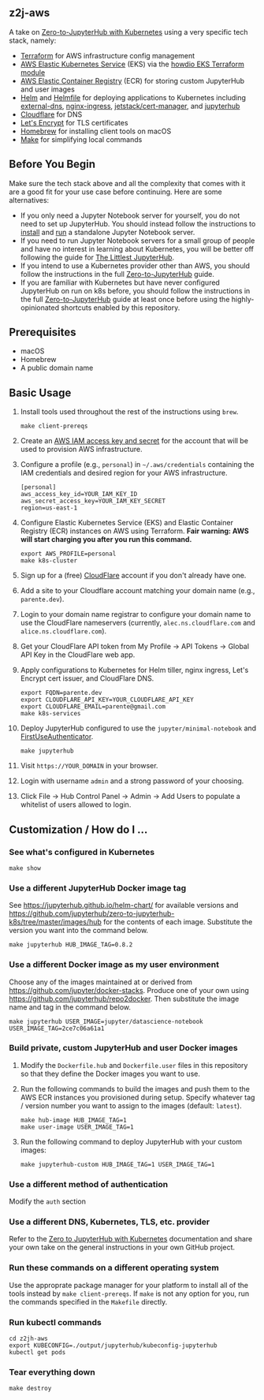 ## z2j-aws

A take on [Zero-to-JupyterHub with Kubernetes](https://zero-to-jupyterhub.readthedocs.io/en/latest/)
using a very specific tech stack, namely:

- [Terraform](https://www.terraform.io/) for AWS infrastructure config management
- [AWS Elastic Kubernetes Service](https://aws.amazon.com/eks/) (EKS) via the
  [howdio EKS Terraform module](https://registry.terraform.io/modules/howdio/eks/aws/0.6.0)
- [AWS Elastic Container Registry](https://aws.amazon.com/ecr/) (ECR) for storing custom JupyterHub
  and user images
- [Helm](https://helm.sh/) and [Helmfile](https://github.com/roboll/helmfile) for deploying
  applications to Kubernetes including
  [external-dns](https://github.com/kubernetes-incubator/external-dns),
  [nginx-ingress](https://github.com/kubernetes/ingress-nginx),
  [jetstack/cert-manager](https://github.com/jetstack/cert-manager), and
  [jupyterhub](https://github.com/jupyterhub/helm-chart)
- [Cloudflare](https://cloudflare.com) for DNS
- [Let's Encrypt](https://letsencrypt.org/) for TLS certificates
- [Homebrew](https://brew.sh/) for installing client tools on macOS
- [Make](https://www.gnu.org/software/make/) for simplifying local commands

## Before You Begin

Make sure the tech stack above and all the complexity that comes with it are a good fit for your use
case before continuing. Here are some alternatives:

- If you only need a Jupyter Notebook server for yourself, you do not need to set up JupyterHub. You
  should instead follow the instructions to
  [install](https://jupyter.readthedocs.io/en/latest/install.html) and
  [run](https://jupyter.readthedocs.io/en/latest/running.html) a standalone Jupyter Notebook server.
- If you need to run Jupyter Notebook servers for a small group of people and have no interest in
  learning about Kubernetes, you will be better off following the guide for
  [The Littlest JupyterHub](https://the-littlest-jupyterhub.readthedocs.io/en/latest/).
- If you intend to use a Kubernetes provider other than AWS, you should follow the instructions in
  the full [Zero-to-JupyterHub](https://zero-to-jupyterhub.readthedocs.io/en/latest/) guide.
- If you are familiar with Kubernetes but have never configured JupyterHub on run on k8s before, you
  should follow the instructions in the full
  [Zero-to-JupyterHub](https://zero-to-jupyterhub.readthedocs.io/en/latest/) guide at least once
  before using the highly-opinionated shortcuts enabled by this repository.

## Prerequisites

- macOS
- Homebrew
- A public domain name

## Basic Usage

1. Install tools used throughout the rest of the instructions using `brew`.

   ```shell
   make client-prereqs
   ```

1. Create an
   [AWS IAM access key and secret](https://aws.amazon.com/premiumsupport/knowledge-center/create-access-key/)
   for the account that will be used to provision AWS infrastructure.
1. Configure a profile (e.g., `personal`) in `~/.aws/credentials` containing the IAM credentials and
   desired region for your AWS infrastructure.

   ```
   [personal]
   aws_access_key_id=YOUR_IAM_KEY_ID
   aws_secret_access_key=YOUR_IAM_KEY_SECRET
   region=us-east-1
   ```

1. Configure Elastic Kubernetes Service (EKS) and Elastic Container Registry (ECR) instances on AWS
   using Terraform. **Fair warning: AWS will start charging you after you run this command.**

   ```shell
   export AWS_PROFILE=personal
   make k8s-cluster
   ```

1. Sign up for a (free) [CloudFlare](https://cloudflare.com) account if you don't already have one.
1. Add a site to your Cloudflare account matching your domain name (e.g., `parente.dev`).
1. Login to your domain name registrar to configure your domain name to use the CloudFlare
   nameservers (currently, `alec.ns.cloudflare.com` and `alice.ns.cloudflare.com`).
1. Get your CloudFlare API token from My Profile &rarr; API Tokens &rarr; Global API Key in the
   CloudFlare web app.
1. Apply configurations to Kubernetes for Helm tiller, nginx ingress, Let's Encrypt cert issuer, and
   CloudFlare DNS.

   ```shell
   export FQDN=parente.dev
   export CLOUDFLARE_API_KEY=YOUR_CLOUDFLARE_API_KEY
   export CLOUDFLARE_EMAIL=parente@gmail.com
   make k8s-services
   ```

1. Deploy JupyterHub configured to use the `jupyter/minimal-notebook` and
   [FirstUseAuthenticator](https://github.com/jupyterhub/firstuseauthenticator).

   ```shell
   make jupyterhub
   ```

1. Visit `https://YOUR_DOMAIN` in your browser.
1. Login with username `admin` and a strong password of your choosing.
1. Click File &rarr; Hub Control Panel &rarr; Admin &rarr; Add Users to populate a whitelist of
   users allowed to login.

## Customization / How do I ...

### See what's configured in Kubernetes

```shell
make show
```

### Use a different JupyterHub Docker image tag

See https://jupyterhub.github.io/helm-chart/ for available versions and
https://github.com/jupyterhub/zero-to-jupyterhub-k8s/tree/master/images/hub for the contents of each
image. Substitute the version you want into the command below.

```shell
make jupyterhub HUB_IMAGE_TAG=0.8.2
```

### Use a different Docker image as my user environment

Choose any of the images maintained at or derived from https://github.com/jupyter/docker-stacks.
Produce one of your own using https://github.com/jupyterhub/repo2docker. Then substitute the image
name and tag in the command below.

```
make jupyterhub USER_IMAGE=jupyter/datascience-notebook USER_IMAGE_TAG=2ce7c06a61a1
```

### Build private, custom JupyterHub and user Docker images

1. Modify the `Dockerfile.hub` and `Dockerfile.user` files in this repository so that they define
   the Docker images you want to use.
2. Run the following commands to build the images and push them to the AWS ECR instances you
   provisioned during setup. Specify whatever tag / version number you want to assign to the images
   (default: `latest`).

   ```shell
   make hub-image HUB_IMAGE_TAG=1
   make user-image USER_IMAGE_TAG=1
   ```

3. Run the following command to deploy JupyterHub with your custom images:

   ```shell
   make jupyterhub-custom HUB_IMAGE_TAG=1 USER_IMAGE_TAG=1
   ```

### Use a different method of authentication

Modify the `auth` section

### Use a different DNS, Kubernetes, TLS, etc. provider

Refer to the
[Zero to JupyterHub with Kubernetes](https://zero-to-jupyterhub.readthedocs.io/en/latest/)
documentation and share your own take on the general instructions in your own GitHub project.

### Run these commands on a different operating system

Use the approprate package manager for your platform to install all of the tools instead by
`make client-prereqs`. If `make` is not any option for you, run the commands specified in the
`Makefile` directly.

### Run kubectl commands

```shell
cd z2jh-aws
export KUBECONFIG=./output/jupyterhub/kubeconfig-jupyterhub
kubectl get pods
```

### Tear everything down

```shell
make destroy
```
